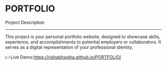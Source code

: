 # PORTFOLIO

Project Description
____________________________________________________________________________________________________________________________________
This project is your personal portfolio website, designed to showcase skills, experience, and accomplishments to potential employers or collaborators. It serves as a digital representation of your professional identity.

👉Live Demo:https://rishabhxojha.github.io/PORTFOLIO/
